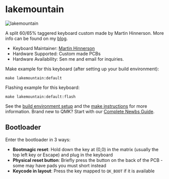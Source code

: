 # lakemountain

![lakemountain](https://imgur.com/a/3MxvV8n)

A split 60/65% taggered keyboard custom made by Martin Hinnerson. More info can be found on my [blog](https://martinhinnerson.github.io/lakemountain/).

* Keyboard Maintainer: [Martin Hinnerson](https://github.com/Martinhinnerson)
* Hardware Supported: Custom made PCBs
* Hardware Availability: Sen me and email for inquiries.

Make example for this keyboard (after setting up your build environment):

    make lakemountain:default

Flashing example for this keyboard:

    make lakemountain:default:flash

See the [build environment setup](https://docs.qmk.fm/#/getting_started_build_tools) and the [make instructions](https://docs.qmk.fm/#/getting_started_make_guide) for more information. Brand new to QMK? Start with our [Complete Newbs Guide](https://docs.qmk.fm/#/newbs).

## Bootloader

Enter the bootloader in 3 ways:

* **Bootmagic reset**: Hold down the key at (0,0) in the matrix (usually the top left key or Escape) and plug in the keyboard
* **Physical reset button**: Briefly press the button on the back of the PCB - some may have pads you must short instead
* **Keycode in layout**: Press the key mapped to `QK_BOOT` if it is available
